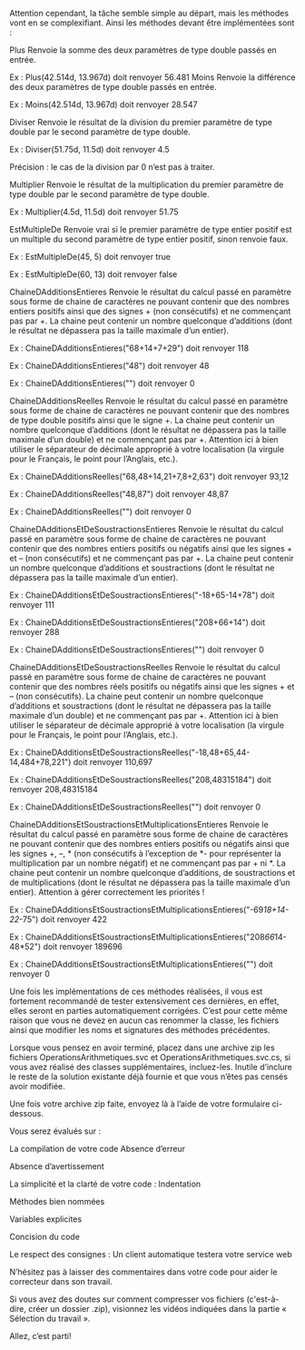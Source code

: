 Attention cependant, la tâche semble simple au départ, mais les méthodes vont en se complexifiant. Ainsi les méthodes devant être implémentées sont :

 

Plus
Renvoie la somme des deux paramètres de type double passés en entrée.

Ex : Plus(42.514d, 13.967d) doit renvoyer 56.481
Moins
Renvoie la différence des deux paramètres de type double passés en entrée.

Ex : Moins(42.514d, 13.967d) doit renvoyer 28.547

Diviser
Renvoie le résultat de la division du premier paramètre de type double par le second paramètre de type double.

Ex : Diviser(51.75d, 11.5d) doit renvoyer 4.5

Précision : le cas de la division par 0 n’est pas à traiter.

Multiplier
Renvoie le résultat de la multiplication du premier paramètre de type double par le second paramètre de type double.

Ex : Multiplier(4.5d, 11.5d) doit renvoyer 51.75

EstMultipleDe
Renvoie vrai si le premier paramètre de type entier positif est un multiple du second paramètre de type entier positif, sinon renvoie faux.

Ex : EstMultipleDe(45, 5) doit renvoyer true

Ex : EstMultipleDe(60, 13) doit renvoyer false

ChaineDAdditionsEntieres
Renvoie le résultat du calcul passé en paramètre sous forme de chaine de caractères ne pouvant contenir que des nombres entiers positifs ainsi que des signes + (non consécutifs) et ne commençant pas par +. La chaine peut contenir un nombre quelconque d’additions (dont le résultat ne dépassera pas la taille maximale d’un entier). 

Ex : ChaineDAdditionsEntieres("68+14+7+29") doit renvoyer 118

Ex : ChaineDAdditionsEntieres("48") doit renvoyer 48

Ex : ChaineDAdditionsEntieres("") doit renvoyer 0

ChaineDAdditionsReelles
Renvoie le résultat du calcul passé en paramètre sous forme de chaine de caractères ne pouvant contenir que des nombres de type double positifs ainsi que le signe +. La chaine peut contenir un nombre quelconque d’additions (dont le résultat ne dépassera pas la taille maximale d’un double) et ne commençant pas par +. Attention ici à bien utiliser le séparateur de décimale approprié à votre localisation (la virgule pour le Français, le point pour l’Anglais, etc.).

Ex : ChaineDAdditionsReelles("68,48+14,21+7,8+2,63") doit renvoyer 93,12

Ex : ChaineDAdditionsReelles("48,87") doit renvoyer 48,87

Ex : ChaineDAdditionsReelles("") doit renvoyer 0

ChaineDAdditionsEtDeSoustractionsEntieres
Renvoie le résultat du calcul passé en paramètre sous forme de chaine de caractères ne pouvant contenir que des nombres entiers positifs ou négatifs ainsi que les signes + et – (non consécutifs) et ne commençant pas par +. La chaine peut contenir un nombre quelconque d’additions et soustractions (dont le résultat ne dépassera pas la taille maximale d’un entier).

Ex : ChaineDAdditionsEtDeSoustractionsEntieres("-18+65-14+78") doit renvoyer 111

Ex : ChaineDAdditionsEtDeSoustractionsEntieres("208+66+14") doit renvoyer 288

Ex : ChaineDAdditionsEtDeSoustractionsEntieres("") doit renvoyer 0

ChaineDAdditionsEtDeSoustractionsReelles 
Renvoie le résultat du calcul passé en paramètre sous forme de chaine de caractères ne pouvant contenir que des nombres réels positifs ou négatifs ainsi que les signes + et – (non consécutifs). La chaine peut contenir un nombre quelconque d’additions et soustractions (dont le résultat ne dépassera pas la taille maximale d’un double) et ne commençant pas par +. Attention ici à bien utiliser le séparateur de décimale approprié à votre localisation (la virgule pour le Français, le point pour l’Anglais, etc.).

Ex : ChaineDAdditionsEtDeSoustractionsReelles("-18,48+65,44-14,484+78,221") doit renvoyer 110,697

Ex : ChaineDAdditionsEtDeSoustractionsReelles("208,48315184") doit renvoyer 208,48315184

Ex : ChaineDAdditionsEtDeSoustractionsReelles("") doit renvoyer 0

ChaineDAdditionsEtSoustractionsEtMultiplicationsEntieres
Renvoie le résultat du calcul passé en paramètre sous forme de chaine de caractères ne pouvant contenir que des nombres entiers positifs ou négatifs ainsi que les signes +, –, * (non consécutifs à l’exception de *- pour représenter la multiplication par un nombre négatif) et ne commençant pas par + ni *. La chaine peut contenir un nombre quelconque d’additions, de soustractions et de multiplications (dont le résultat ne dépassera pas la taille maximale d’un entier). Attention à gérer correctement les priorités !

Ex : ChaineDAdditionsEtSoustractionsEtMultiplicationsEntieres("-69*18+14-22*-75") doit renvoyer 422

Ex : ChaineDAdditionsEtSoustractionsEtMultiplicationsEntieres("208*66*14-48*52") doit renvoyer 189696

Ex : ChaineDAdditionsEtSoustractionsEtMultiplicationsEntieres("") doit renvoyer 0

 

Une fois les implémentations de ces méthodes réalisées, il vous est fortement recommandé de tester extensivement ces dernières, en effet, elles seront en parties automatiquement corrigées. C’est pour cette même raison que vous ne devez en aucun cas renommer la classe, les fichiers ainsi que modifier les noms et signatures des méthodes précédentes.

Lorsque vous pensez en avoir terminé, placez dans une archive zip les fichiers OperationsArithmetiques.svc et OperationsArithmetiques.svc.cs, si vous avez réalisé des classes supplémentaires, incluez-les. Inutile d’inclure le reste de la solution existante déjà fournie et que vous n’êtes pas censés avoir modifiée.

Une fois votre archive zip faite, envoyez là à l’aide de votre formulaire ci-dessous.

Vous serez évalués sur :

La compilation de votre code 
Absence d’erreur

Absence d’avertissement

La simplicité et la clarté de votre code :
Indentation

Méthodes bien nommées

Variables explicites

Concision du code 

Le respect des consignes :
Un client automatique testera votre service web

 

N’hésitez pas à laisser des commentaires dans votre code pour aider le correcteur dans son travail.

Si vous avez des doutes sur comment compresser vos fichiers (c'est-à-dire, créer un dossier .zip), visionnez les vidéos indiquées dans la partie « Sélection du travail ».

Allez, c’est parti!
